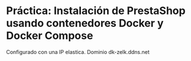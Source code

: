 # Práctica: Instalación de PrestaShop usando contenedores Docker y Docker Compose
Configurado con una IP elastica. Dominio dk-zelk.ddns.net